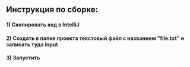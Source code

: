 ## Инструкция по сборке:

#### 1) Скопировать код в IntelliJ
#### 2) Создать в папке проекта текстовый файл с названием "file.txt" и записать туда input
#### 3) Запустить
